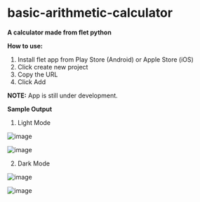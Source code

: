 ﻿# basic-arithmetic-calculator

**A calculator made from flet python**

**How to use:**
1. Install flet app from Play Store (Android) or Apple Store (iOS)
2. Click create new project
3. Copy the URL
4. Click Add

**NOTE:**
App is still under development.

**Sample Output**
1. Light Mode

![image](https://github.com/aidantiu/basic-arithmetic-calculator/assets/147817732/a17f5c92-e407-4d2c-89bf-c192c0f03d2d)

![image](https://github.com/aidantiu/basic-arithmetic-calculator/assets/147817732/fd5ab5fe-f31a-4650-bfbd-cd64cda12f0f)

2. Dark Mode

![image](https://github.com/aidantiu/basic-arithmetic-calculator/assets/147817732/0434288e-df5a-40cc-a730-bb888cfdf678)

![image](https://github.com/aidantiu/basic-arithmetic-calculator/assets/147817732/56ae2828-c9a6-4110-a24e-46b657bdecfe)
